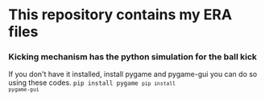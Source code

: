# This repository contains my ERA files

### Kicking mechanism has the python simulation for the ball kick

If you don't have it installed, install pygame and pygame-gui you can do so using these codes.
<code>pip install pygame
<code>pip install pygame-gui
